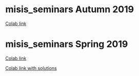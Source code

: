 # misis_seminars Autumn 2019
[Colab link](https://colab.research.google.com/github/shir994/misis_seminars/blob/master/MiSiS_ldm_seminar.ipynb)

# misis_seminars Spring 2019

[Colab link](https://colab.research.google.com/github/shir994/misis_seminars/blob/master/Calorimeter_seminar_misis.ipynb)

[Colab link with solutions](https://colab.research.google.com/github/shir994/misis_seminars/blob/master/Calorimeter_seminar_misis_with_solutions.ipynb)
